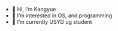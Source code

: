 - 👋 Hi, I’m Kangyue
- 👀 I’m interested in OS, and programming
- 🌱 I’m currently USYD ug student


<!---
iFuon/iFuon is a ✨ special ✨ repository because its `README.md` (this file) appears on your GitHub profile.
You can click the Preview link to take a look at your changes.
--->
